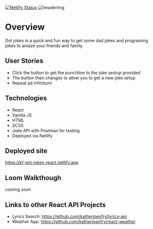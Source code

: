 [![Netlify Status](https://api.netlify.com/api/v1/badges/37b2a9d4-a505-4253-85ef-f6fd1d37efc5/deploy-status)](https://app.netlify.com/sites/kf-got-jokes-react/deploys)
![headerimg](https://i.imgur.com/QMwXfk2.png)

# Overview
Got jokes is a quick and fun way to get some dad jokes and programing jokes to amaze your friends and family.

## User Stories
- Click the button to get the punchline to the joke sestup provided
- The button then changes to allow you to get a new joke setup
- Repeat ad infinitum!

## Technologies
- React
- Vanilla JS
- HTML
- SCSS
- Joke API with Postman for testing
- Deployed via Netlify

## Deployed site
https://kf-got-jokes-react.netlify.app

## Loom Walkthough
coming soon

## Links to other React API Projects
- Lyrics Search: https://github.com/katherinevfry/lyrics-api
- Weather App: https://github.com/katherinevfry/react-weather
